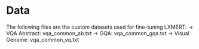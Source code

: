 # Data

The following files are the custom datasets used for fine-tuning LXMERT:
-> VQA Abstract: vqa_common_ab.txt
-> GQA: vqa_common_gqa.txt
-> Visual Genome: vqa_common_vq.txt
